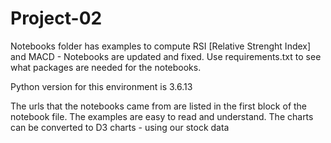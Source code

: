 # Project-02

Notebooks folder has examples to compute RSI [Relative Strenght Index]  and MACD - Notebooks are updated and fixed.  Use requirements.txt to see what packages are needed for the notebooks.

Python version for this environment is 3.6.13

The urls that the notebooks came from are listed in the first block of the notebook file.  The examples are easy to read and understand.  The charts can be converted to D3 charts - using our stock data



